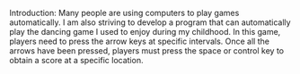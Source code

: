 Introduction:
     Many people are using computers to play games automatically. I am also striving to develop a program that can automatically play the dancing game I used to enjoy during my childhood. In this game, players need to press the arrow keys at specific intervals. Once all the arrows have been pressed, players must press the space or control key to obtain a score at a specific location.    
